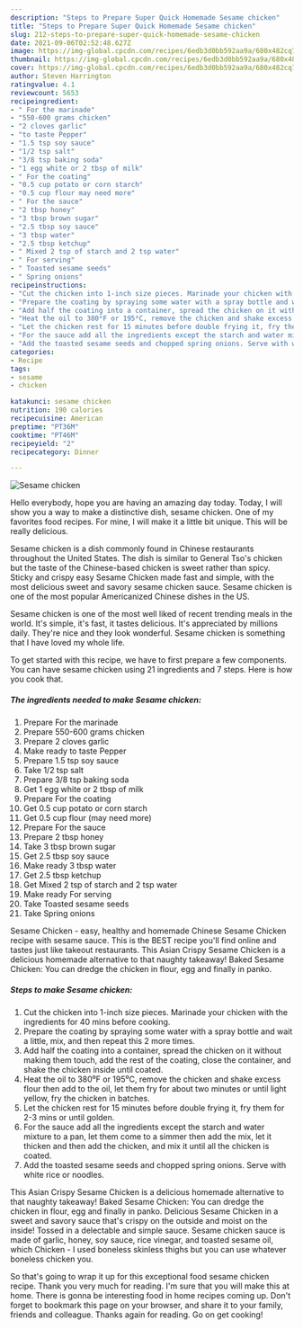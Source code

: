```yaml
---
description: "Steps to Prepare Super Quick Homemade Sesame chicken"
title: "Steps to Prepare Super Quick Homemade Sesame chicken"
slug: 212-steps-to-prepare-super-quick-homemade-sesame-chicken
date: 2021-09-06T02:52:48.627Z
image: https://img-global.cpcdn.com/recipes/6edb3d0bb592aa9a/680x482cq70/sesame-chicken-recipe-main-photo.jpg
thumbnail: https://img-global.cpcdn.com/recipes/6edb3d0bb592aa9a/680x482cq70/sesame-chicken-recipe-main-photo.jpg
cover: https://img-global.cpcdn.com/recipes/6edb3d0bb592aa9a/680x482cq70/sesame-chicken-recipe-main-photo.jpg
author: Steven Harrington
ratingvalue: 4.1
reviewcount: 5653
recipeingredient:
- " For the marinade"
- "550-600 grams chicken"
- "2 cloves garlic"
- "to taste Pepper"
- "1.5 tsp soy sauce"
- "1/2 tsp salt"
- "3/8 tsp baking soda"
- "1 egg white or 2 tbsp of milk"
- " For the coating"
- "0.5 cup potato or corn starch"
- "0.5 cup flour may need more"
- " For the sauce"
- "2 tbsp honey"
- "3 tbsp brown sugar"
- "2.5 tbsp soy sauce"
- "3 tbsp water"
- "2.5 tbsp ketchup"
- " Mixed 2 tsp of starch and 2 tsp water"
- " For serving"
- " Toasted sesame seeds"
- " Spring onions"
recipeinstructions:
- "Cut the chicken into 1-inch size pieces. Marinade your chicken with the ingredients for 40 mins before cooking."
- "Prepare the coating by spraying some water with a spray bottle and wait a little, mix, and then repeat this 2 more times."
- "Add half the coating into a container, spread the chicken on it without making them touch, add the rest of the coating, close the container, and shake the chicken inside until coated."
- "Heat the oil to 380⁰F or 195⁰C, remove the chicken and shake excess flour then add to the oil, let them fry for about two minutes or until light yellow, fry the chicken in batches."
- "Let the chicken rest for 15 minutes before double frying it, fry them for 2-3 mins or until golden."
- "For the sauce add all the ingredients except the starch and water mixture to a pan, let them come to a simmer then add the mix, let it thicken and then add the chicken, and mix it until all the chicken is coated."
- "Add the toasted sesame seeds and chopped spring onions. Serve with white rice or noodles."
categories:
- Recipe
tags:
- sesame
- chicken

katakunci: sesame chicken 
nutrition: 190 calories
recipecuisine: American
preptime: "PT36M"
cooktime: "PT46M"
recipeyield: "2"
recipecategory: Dinner

---
```



![Sesame chicken](https://img-global.cpcdn.com/recipes/6edb3d0bb592aa9a/680x482cq70/sesame-chicken-recipe-main-photo.jpg)

Hello everybody, hope you are having an amazing day today. Today, I will show you a way to make a distinctive dish, sesame chicken. One of my favorites food recipes. For mine, I will make it a little bit unique. This will be really delicious.

Sesame chicken is a dish commonly found in Chinese restaurants throughout the United States. The dish is similar to General Tso&#39;s chicken but the taste of the Chinese-based chicken is sweet rather than spicy. Sticky and crispy easy Sesame Chicken made fast and simple, with the most delicious sweet and savory sesame chicken sauce. Sesame chicken is one of the most popular Americanized Chinese dishes in the US.

Sesame chicken is one of the most well liked of recent trending meals in the world. It's simple, it's fast, it tastes delicious. It's appreciated by millions daily. They're nice and they look wonderful. Sesame chicken is something that I have loved my whole life.


To get started with this recipe, we have to first prepare a few components. You can have sesame chicken using 21 ingredients and 7 steps. Here is how you cook that.

<!--inarticleads1-->

##### The ingredients needed to make Sesame chicken:

1. Prepare  For the marinade
1. Prepare 550-600 grams chicken
1. Prepare 2 cloves garlic
1. Make ready to taste Pepper
1. Prepare 1.5 tsp soy sauce
1. Take 1/2 tsp salt
1. Prepare 3/8 tsp baking soda
1. Get 1 egg white or 2 tbsp of milk
1. Prepare  For the coating
1. Get 0.5 cup potato or corn starch
1. Get 0.5 cup flour (may need more)
1. Prepare  For the sauce
1. Prepare 2 tbsp honey
1. Take 3 tbsp brown sugar
1. Get 2.5 tbsp soy sauce
1. Make ready 3 tbsp water
1. Get 2.5 tbsp ketchup
1. Get  Mixed 2 tsp of starch and 2 tsp water
1. Make ready  For serving
1. Take  Toasted sesame seeds
1. Take  Spring onions


Sesame Chicken - easy, healthy and homemade Chinese Sesame Chicken recipe with sesame sauce. This is the BEST recipe you&#39;ll find online and tastes just like takeout restaurants. This Asian Crispy Sesame Chicken is a delicious homemade alternative to that naughty takeaway! Baked Sesame Chicken: You can dredge the chicken in flour, egg and finally in panko. 

<!--inarticleads2-->

##### Steps to make Sesame chicken:

1. Cut the chicken into 1-inch size pieces. Marinade your chicken with the ingredients for 40 mins before cooking.
1. Prepare the coating by spraying some water with a spray bottle and wait a little, mix, and then repeat this 2 more times.
1. Add half the coating into a container, spread the chicken on it without making them touch, add the rest of the coating, close the container, and shake the chicken inside until coated.
1. Heat the oil to 380⁰F or 195⁰C, remove the chicken and shake excess flour then add to the oil, let them fry for about two minutes or until light yellow, fry the chicken in batches.
1. Let the chicken rest for 15 minutes before double frying it, fry them for 2-3 mins or until golden.
1. For the sauce add all the ingredients except the starch and water mixture to a pan, let them come to a simmer then add the mix, let it thicken and then add the chicken, and mix it until all the chicken is coated.
1. Add the toasted sesame seeds and chopped spring onions. Serve with white rice or noodles.


This Asian Crispy Sesame Chicken is a delicious homemade alternative to that naughty takeaway! Baked Sesame Chicken: You can dredge the chicken in flour, egg and finally in panko. Delicious Sesame Chicken in a sweet and savory sauce that&#39;s crispy on the outside and moist on the inside! Tossed in a delectable and simple sauce. Sesame chicken sauce is made of garlic, honey, soy sauce, rice vinegar, and toasted sesame oil, which Chicken - I used boneless skinless thighs but you can use whatever boneless chicken you. 

So that's going to wrap it up for this exceptional food sesame chicken recipe. Thank you very much for reading. I'm sure that you will make this at home. There is gonna be interesting food in home recipes coming up. Don't forget to bookmark this page on your browser, and share it to your family, friends and colleague. Thanks again for reading. Go on get cooking!
